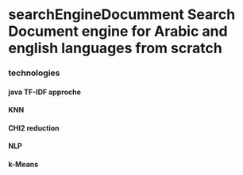 # searchEngineDocumment Search Document engine for Arabic and english languages  from scratch
### technologies
  #### java TF-IDF approche 
  #### KNN
  #### CHI2 reduction
  #### NLP
  #### k-Means 
 
